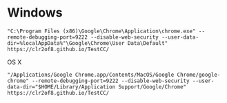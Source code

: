 # Windows

```"C:\Program Files (x86)\Google\Chrome\Application\chrome.exe" --remote-debugging-port=9222 --disable-web-security --user-data-dir=%localAppData%"\Google\Chrome\User Data\Default" https://clr2of8.github.io/TestCC/```

OS X

```"/Applications/Google Chrome.app/Contents/MacOS/Google Chrome/google-chrome" --remote-debugging-port=9222 --disable-web-security --user-data-dir="$HOME/Library/Application Support/Google/Chrome" https://clr2of8.github.io/TestCC/```
